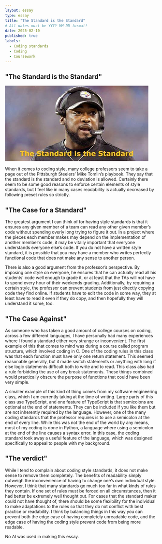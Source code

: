 ```yaml
---
layout: essay
type: essay
title: "The Standard is the Standard"
# All dates must be YYYY-MM-DD format!
date: 2025-02-10
published: true
labels:
  - Coding standards
  - Coding
  - Coursework
---
```

## "The Standard is the Standard"
<img class="img-fluid" src="../img/mikeTomlin.jpg">


When it comes to coding style, many college professors seem to take a page out of the Pittsburgh Steelers’ Mike Tomlin’s playbook. 
They say that the standard is the standard and no deviation is allowed. Certainly there seem to be some good reasons to enforce certain elements of style standards, but I feel like in many cases readability is actually decreased by following preset rules so strictly. 

## "The Case for a Standard"

The greatest argument I can think of for having style standards is that it ensures any given member of a team can read any other given member’s code without spending overly long trying to figure it out. 
In a project where the pieces each member makes may depend on the implementation of another member’s code, it may be vitally important that everyone understands everyone else’s code. 
If you do not have a written style standard, it is possible that you may have a member who writes perfectly functional code that does not make any sense to another person. 

There is also a good argument from the professor’s perspective. 
By imposing one style on everyone, he ensures that he can actually read all his students’ code well enough to grade it, or at least that the TAs will not have to spend every hour of their weekends grading. 
Additionally, by requiring a certain style, the professor can prevent students from just directly copying code they find online. 
If students have to edit the code in some way, they at least have to read it even if they do copy, and then hopefully they will understand it some, too.


## "The Case Against"

As someone who has taken a good amount of college courses on coding, across a few different languages, I have personally had many experiences where I found a standard either very strange or inconvenient. 
The first example of this that comes to mind was during a course called program structure, which involved coding in C. One of the coding rules in this class was that each function must have only one return statement. 
This seemed reasonable generally, but it made switch statements or anything with long if else logic statements difficult both to write and to read. 
This class also had a rule forbidding the use of any break statements. These things combined would practically obscure the purpose of functions that could have been very simple. 

A smaller example of this kind of thing comes from my software engineering class, which I am currently taking at the time of writing.
Large parts of this class use TypeScript, and one feature of TypeScript is that semicolons are optional at the end of statements. 
They can be included if you like them but are not inherently required by the language. 
However, one of the many coding standards that the professor requires is to use a semicolon at the end of every line. 
While this was not the end of the world by any means, most of my coding is done in Python, a language where using a semicolon at the end of the line causes a syntax error. 
In this case, the coding standard took away a useful feature of the language, which was designed specifically to appeal to people with my background. 


## "The verdict"
 
While I tend to complain about coding style standards, it does not make sense to remove them completely. 
The benefits of readability simply outweigh the inconvenience of having to change one’s own individual style. 
However, I think that many standards go much too far in what kinds of rules they contain. 
If one set of rules must be forced on all circumstances, then it had better be extremely well thought out. 
For cases that the standard maker could not have thought of, there should be some flexibility for the individual to make adaptations to the rules so that they do not conflict with best practice or readability. 
I think by balancing things in this way you can prevent both the edge case of having completely unreadable code, and the edge case of having the coding style prevent code from being more readable.  

No AI was used in making this essay.
